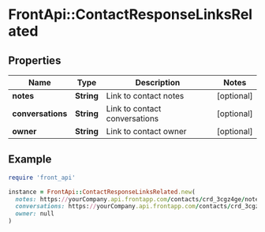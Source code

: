 # FrontApi::ContactResponseLinksRelated

## Properties

| Name | Type | Description | Notes |
| ---- | ---- | ----------- | ----- |
| **notes** | **String** | Link to contact notes | [optional] |
| **conversations** | **String** | Link to contact conversations | [optional] |
| **owner** | **String** | Link to contact owner | [optional] |

## Example

```ruby
require 'front_api'

instance = FrontApi::ContactResponseLinksRelated.new(
  notes: https://yourCompany.api.frontapp.com/contacts/crd_3cgz4ge/notes,
  conversations: https://yourCompany.api.frontapp.com/contacts/crd_3cgz4ge/conversations,
  owner: null
)
```

